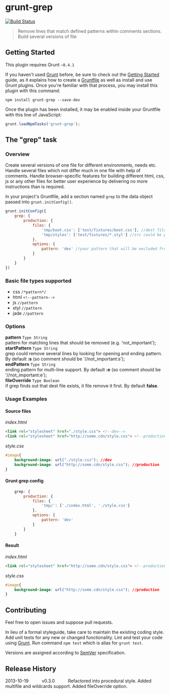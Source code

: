 # grunt-grep
[![Build Status](https://travis-ci.org/msemenistyi/grunt-grep.png)](https://travis-ci.org/msemenistyi/grunt-grep)

> Remove lines that match defined patterns within comments sections. Build several versions of file 

## Getting Started
This plugin requires Grunt `~0.4.1`

If you haven't used [Grunt](http://gruntjs.com/) before, be sure to check out the [Getting Started](http://gruntjs.com/getting-started) guide, as it explains how to create a [Gruntfile](http://gruntjs.com/sample-gruntfile) as well as install and use Grunt plugins. Once you're familiar with that process, you may install this plugin with this command:

```shell
npm install grunt-grep --save-dev
```

Once the plugin has been installed, it may be enabled inside your Gruntfile with this line of JavaScript:

```js
grunt.loadNpmTasks('grunt-grep');
```

## The "grep" task

### Overview
Create several versions of one file for different environments, needs etc. Handle several files which not differ much in one file with help of comments. 
Handle browser-specific features for building different html, css, js or any other files for better user experience by delivering no more instructions than is required. 

In your project's Gruntfile, add a section named `grep` to the data object passed into `grunt.initConfig()`.

```js
grunt.initConfig({
	grep: {
		production: {
			files: {
				'tmp/boot.css': ['test/fixtures/boot.css'], //dest file with lines matching pattern excluded: src files
				'tmp/styles': ['test/fixtures/*.styl'] //src could be presented as a wildcard, new files with corresponding names will be created in the dest folder
			},
			options: {
				pattern: 'dev' //your pattern that will be excluded from file
			}
		}
	}
})
```

### Basic file types supported
+ css `/*pattern*/`
+ html `<!--pattern-->`
+ js `//pattern`
+ styl `//pattern`
+ jade `//pattern`

### Options
**pattern** `Type String`  
pattern for matching lines that should be removed (e.g. 'not_important');  
**startPattern** `Type String`  
grep could remove several lines by looking for opening and ending pattern. By default **:s** (so comment should be '//not_important:s');  
**endPattern** `Type String`  
ending pattern for multi-line support. By default **:e** (so comment should be '//not_important:e');  
**fileOverride** `Type Boolean`  
if grep finds out that dest file exists, it file remove it first. By default **false**.  

### Usage Examples

#### Source files
*index.html*
```html
<link rel="stylesheet" href="./style.css"> <!--dev-->
<link rel="stylesheet" href="http://some.cdn/style.css"> <!--production-->
```
*style.css*
```css
#image{
	background-image: url("./style.css"); //dev
	background-image: url("http://some.cdn/style.css"); //production
}
```

#### Grunt grep config
```js
	grep: {
		production: {
			files: {
				'tmp/': ['./index.html', './style.css']
			},
			options: {
				pattern: 'dev'
			}
		}
	}
```

#### Result
*index.html*
```html
<link rel="stylesheet" href="http://some.cdn/style.css"> <!--production-->
```
*style.css*
```css
#image{
	background-image: url("http://some.cdn/style.css"); //production
}
```

## Contributing
Feel free to open issues and suppose pull requests.

In lieu of a formal styleguide, take care to maintain the existing coding style. Add unit tests for any new or changed functionality. Lint and test your code using [Grunt](http://gruntjs.com/). Run command `npm test` which is alias for `grunt test`.

Versions are assigned according to [SemVer](http://semver.org/) specification. 

## Release History

2013-10-19   v0.3.0   Refactored into procedural style. Added multifile and wildcards support. Added fileOverride option.